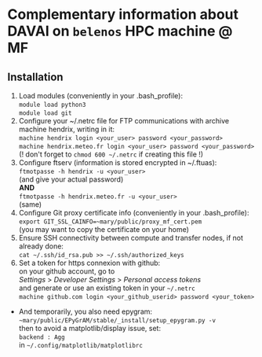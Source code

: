 Complementary information about DAVAI on `belenos` HPC machine @ MF
===================================================================

Installation
------------

1. Load modules (conveniently in your .bash_profile):\
   `module load python3`\
   `module load git`
2. Configure your ~/.netrc file for FTP communications with archive machine hendrix, writing in it:\
   `machine hendrix login <your_user> password <your_password>`\
   `machine hendrix.meteo.fr login <your_user> password <your_password>`\
   (! don't forget to `chmod 600 ~/.netrc` if creating this file !)
3. Configure ftserv (information is stored encrypted in ~/.ftuas):\
   `ftmotpasse -h hendrix -u <your_user>`\
   (and give your actual password)\
   **AND**\
   `ftmotpasse -h hendrix.meteo.fr -u <your_user>`\
   (same)
4. Configure Git proxy certificate info (conveniently in your .bash_profile):\
   `export GIT_SSL_CAINFO=~mary/public/proxy_mf_cert.pem`\
   (you may want to copy the certificate on your home)
5. Ensure SSH connectivity between compute and transfer nodes, if not already done:\
   `cat ~/.ssh/id_rsa.pub >> ~/.ssh/authorized_keys`
6. Set a token for https connexion with github:\
   on your github account, go to\
   *Settings* > *Developer Settings* > *Personal access tokens*\
   and generate or use an existing token in your `~/.netrc`\
   `machine github.com login <your_github_userid> password <your_token>`

* And temporarily, you also need epygram:\
  `~mary/public/EPyGrAM/stable/_install/setup_epygram.py -v`\
  then to avoid a matplotlib/display issue, set:\
  `backend : Agg`\
  in `~/.config/matplotlib/matplotlibrc`
